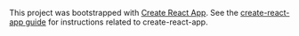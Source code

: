 This project was bootstrapped with [Create React App][create-react-app].  See
the [create-react-app guide][create-react-app-guide] for instructions related to
create-react-app.

[create-react-app]: https://github.com/facebookincubator/create-react-app
[create-react-app-guide]: https://github.com/facebookincubator/create-react-app/blob/master/packages/react-scripts/template/README.md
